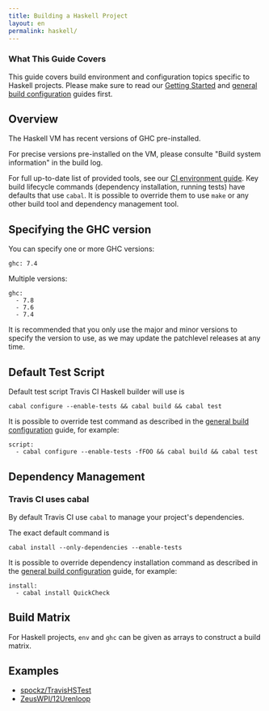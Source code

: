 ```yaml
---
title: Building a Haskell Project
layout: en
permalink: haskell/
---
```


### What This Guide Covers

This guide covers build environment and configuration topics specific to Haskell projects. Please make sure to read our [Getting Started](/user/getting-started/) and [general build configuration](/user/build-configuration/) guides first.

## Overview

The Haskell VM has recent versions of GHC pre-installed.

For precise versions pre-installed on the VM, please consulte "Build system information" in the build log.

For full up-to-date list of provided tools, see
our [CI environment guide](/user/ci-environment/). Key build lifecycle commands (dependency installation, running tests) have
defaults that use `cabal`. It is possible to override them to use `make` or any other build tool and dependency management tool.

## Specifying the GHC version

You can specify one or more GHC versions:

```
ghc: 7.4
```

Multiple versions:

```
ghc:
  - 7.8
  - 7.6
  - 7.4
```

It is recommended that you only use the major and minor versions to specify the version to use, as we may update the patchlevel releases at any time.

## Default Test Script

Default test script Travis CI Haskell builder will use is

    cabal configure --enable-tests && cabal build && cabal test

It is possible to override test command as described in the [general build configuration](/user/build-configuration/) guide, for example:

    script:
      - cabal configure --enable-tests -fFOO && cabal build && cabal test


## Dependency Management

### Travis CI uses cabal

By default Travis CI use `cabal` to manage your project's dependencies.

The exact default command is

    cabal install --only-dependencies --enable-tests

It is possible to override dependency installation command as described in the [general build configuration](/user/build-configuration/) guide,
for example:

    install:
      - cabal install QuickCheck


## Build Matrix

For Haskell projects, `env` and `ghc` can be given as arrays
to construct a build matrix.

## Examples

* [spockz/TravisHSTest](https://github.com/spockz/TravisHSTest/blob/master/.travis.yml)
* [ZeusWPI/12Urenloop](https://github.com/ZeusWPI/12Urenloop/blob/master/.travis.yml)
